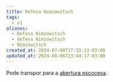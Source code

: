 ```yaml
---
title: Defesa Nimzowitsch
tags:
  - v1
aliases:
  - Defesa Nimzowitsch
  - defesa Nimzowitsch
  - Nimzowitsch
created_at: 2024-07-08T17:33:33-03:00
updated_at: 2024-08-06T23:44:17-03:00
---
```


Pode transpor para a [abertura escocesa](../../../ideias/2024/07/12/Xadrez_Abertura_escocesa.md).
